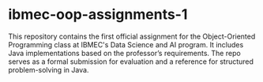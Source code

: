 # ibmec-oop-assignments-1
This repository contains the first official assignment for the Object-Oriented Programming class at IBMEC's Data Science and AI program. It includes Java implementations based on the professor’s requirements. The repo serves as a formal submission for evaluation and a reference for structured problem-solving in Java.
